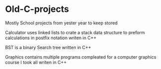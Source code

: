 # Old-C-projects
Mostly School projects from yester year to keep stored

Calculator uses linked lists to crate a stack data structure to preform calculations in postfix notation writen in C++

BST is a binary Search tree written in C++

Graphics contains multiple programs compleated for a computer graphics course I took all writen in C++

